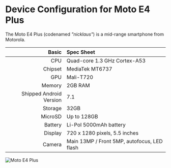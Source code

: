 Device Configuration for Moto E4 Plus
===========================================

The Moto E4 Plus (codenamed _"nicklaus"_) is a mid-range smartphone from Motorola.

Basic   | Spec Sheet
-------:|:-------------------------
CPU     | Quad-core 1.3 GHz Cortex-A53
Chipset | MediaTek MT6737
GPU     | Mali-T720
Memory  | 2GB RAM
Shipped Android Version | 7.1
Storage | 32GB
MicroSD | Up to 128GB
Battery | Li-Pol 5000mAh battery
Display | 720 x 1280 pixels, 5.5 inches
Camera  | Main 13MP / Front 5MP, autofocus, LED flash

![Moto E4 Plus]( https://www.motorola.com/sites/default/files/library/storage/products/smartphones/moto-e4-plus-NA-1000.png "Moto E4 Plus")


